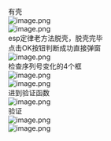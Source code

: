 有壳<br />![image.png](https://cdn.nlark.com/yuque/0/2023/png/22837360/1696523632114-557fb581-4775-4aba-aad4-6fa50a0ddf89.png#averageHue=%23c3d4b1&clientId=udb6cdd67-2031-4&from=paste&height=177&id=uded8cd32&originHeight=250&originWidth=441&originalType=binary&ratio=1&rotation=0&showTitle=false&size=74284&status=done&style=none&taskId=u833de699-9ba8-4079-a20a-4db558a0592&title=&width=312)<br />![image.png](https://cdn.nlark.com/yuque/0/2023/png/22837360/1696606675836-6a8a9db8-694a-47ca-954f-3355dd30c3d8.png#averageHue=%23a88989&clientId=udb6cdd67-2031-4&from=paste&height=130&id=uea393778&originHeight=163&originWidth=558&originalType=binary&ratio=1&rotation=0&showTitle=false&size=13959&status=done&style=none&taskId=u8f639541-f8b0-45cd-b1de-4abeff1e72b&title=&width=444)<br />esp定律老方法脱壳，脱壳完毕<br />点击OK按钮判断成功直接弹窗<br />![image.png](https://cdn.nlark.com/yuque/0/2023/png/22837360/1696606734688-4f15adb4-bac3-4169-a2d8-4b55a1d3cbcd.png#averageHue=%23f9fb60&clientId=udb6cdd67-2031-4&from=paste&height=204&id=uef7efd1b&originHeight=394&originWidth=969&originalType=binary&ratio=1&rotation=0&showTitle=false&size=19652&status=done&style=none&taskId=u97db4b27-a913-4c35-bef3-b14ac27bec8&title=&width=502)<br />检查序列号变化的4个框<br />![image.png](https://cdn.nlark.com/yuque/0/2023/png/22837360/1696606908565-f5717f5a-64d3-4f5e-9343-775f81360edb.png#averageHue=%23ebebd7&clientId=udb6cdd67-2031-4&from=paste&height=108&id=ucae41beb&originHeight=108&originWidth=216&originalType=binary&ratio=1&rotation=0&showTitle=false&size=2646&status=done&style=none&taskId=u63c0b27e-88c3-4458-b24a-cf16a1f457a&title=&width=216)<br />![image.png](https://cdn.nlark.com/yuque/0/2023/png/22837360/1696607809797-50e32c57-c7f1-441b-a70f-ddb2b15224da.png#averageHue=%23fdfdfd&clientId=udb6cdd67-2031-4&from=paste&height=424&id=u9aba7d56&originHeight=533&originWidth=586&originalType=binary&ratio=1&rotation=0&showTitle=false&size=44689&status=done&style=none&taskId=ua4756f06-7a75-4780-9b12-91b10b42c01&title=&width=466)<br />进到验证函数<br />![image.png](https://cdn.nlark.com/yuque/0/2023/png/22837360/1696609057399-a5aa9e7c-65db-4cb4-847d-48275baeed65.png#averageHue=%23fdfdfd&clientId=udb6cdd67-2031-4&from=paste&height=445&id=udaf9d4a0&originHeight=565&originWidth=646&originalType=binary&ratio=1&rotation=0&showTitle=false&size=53090&status=done&style=none&taskId=u9a509802-341a-4952-9ddf-f273b2e5853&title=&width=509)<br />验证<br />![image.png](https://cdn.nlark.com/yuque/0/2023/png/22837360/1696610137834-0bf299db-4c7e-4eda-9972-af1468ed6f4b.png#averageHue=%23eeebea&clientId=udb6cdd67-2031-4&from=paste&height=162&id=u5fb3f942&originHeight=179&originWidth=439&originalType=binary&ratio=1&rotation=0&showTitle=false&size=7850&status=done&style=none&taskId=u1bff7594-7054-4b2c-bb8a-e276480f19f&title=&width=398)<br />![image.png](https://cdn.nlark.com/yuque/0/2023/png/22837360/1696610162282-42ed8166-0aeb-4831-a121-f73e620f7e62.png#averageHue=%2320201e&clientId=udb6cdd67-2031-4&from=paste&height=259&id=uf8fb4c17&originHeight=309&originWidth=459&originalType=binary&ratio=1&rotation=0&showTitle=false&size=7788&status=done&style=none&taskId=ud7688f9f-4f52-4e83-92b5-655cad502b6&title=&width=384)
